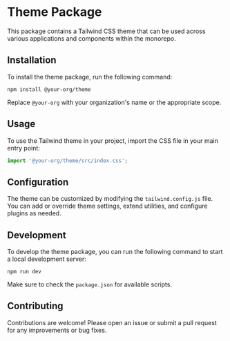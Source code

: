 # Theme Package

This package contains a Tailwind CSS theme that can be used across various applications and components within the monorepo.

## Installation

To install the theme package, run the following command:

```
npm install @your-org/theme
```

Replace `@your-org` with your organization's name or the appropriate scope.

## Usage

To use the Tailwind theme in your project, import the CSS file in your main entry point:

```javascript
import '@your-org/theme/src/index.css';
```

## Configuration

The theme can be customized by modifying the `tailwind.config.js` file. You can add or override theme settings, extend utilities, and configure plugins as needed.

## Development

To develop the theme package, you can run the following command to start a local development server:

```
npm run dev
```

Make sure to check the `package.json` for available scripts.

## Contributing

Contributions are welcome! Please open an issue or submit a pull request for any improvements or bug fixes.